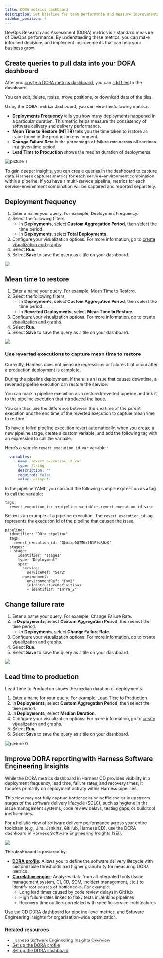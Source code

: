```yaml
---
title: DORA metrics dashboard
description: Set baseline for team performance and measure improvements by tracking DORA metrics.
sidebar_position: 4
---
```


<CTABanner
  buttonText="Explore SEI DORA Dashboard"
  title="Get a more accurate picture of your entire SDLC with the SEI DORA Dashboard"
  link="/docs/software-engineering-insights/analytics-and-reporting/efficiency/dora-metrics/dora-metrics"
  closable={true}
  target="_self"
/>



DevOps Research and Assessment (DORA) metrics is a standard measure of DevOps performance. By understanding these metrics, you can make informed decisions and implement improvements that can help your business grow.

## Create queries to pull data into your DORA dashboard

After you [create a DORA metrics dashboard](https://developer.harness.io/docs/platform/dashboards/create-dashboards/), you can [add tiles](https://developer.harness.io/docs/platform/dashboards/create-dashboards/#step-2-add-tiles-to-a-dashboard) to the dashboard. 

You can edit, delete, resize, move positions, or download data of the tiles. 

Using the DORA metrics dashboard, you can view the following metrics.

* **Deployments Frequency** tells you how many deployments happened in a particular duration. This metric helps measure the consistency of software delivery and delivery performance. 
* **Mean Time to Restore (MTTR)** tells you the time taken to restore an issue found in the production environment.  
* **Change Failure Rate** is the percentage of failure rate across all services in a given time period.
* **Lead Time to Production** shows the median duration of deployments.

![picture 1](static/2ab6c57ffae6974916e7d6c40878bf83bcbcd8734376c1a682bc79d6f18b0d60.png)  


To gain deeper insights, you can create queries in the dashboard to capture data. Harness captures metrics for each service-environment combination within a pipeline. If you have a multi-service pipeline, metrics for each service-environment combination will be captured and reported separately.

## Deployment frequency

1. Enter a name your query. For example, Deployment Frequency. 
2. Select the following filters.
    * In **Deployments**, select **Custom Aggregation Period**, then select the time period.
    * In **Deployments**, select **Total Deployments**.
3. Configure your visualization options. For more information, go to [create visualization and graphs](/docs/platform/dashboards/create-visualizations-and-graphs).
4. Select **Run**.
5. Select **Save** to save the query as a tile on your dashboard.

![](../cd-dashboards/static/deployment-frequency.png)

## Mean time to restore

1. Enter a name your query. For example, Mean Time to Restore. 
2. Select the following filters.
    * In **Deployments**, select **Custom Aggregation Period**, then select the time period.
    * In **Reverted Deployments**, select **Mean Time to Restore**.
3. Configure your visualization options. For more information, go to [create visualization and graphs](/docs/platform/dashboards/create-visualizations-and-graphs).
4. Select **Run**.
5. Select **Save** to save the query as a tile on your dashboard.

![](../cd-dashboards/static/mean-time-to-restore.png)

### Use reverted executions to capture mean time to restore

Currently, Harness does not measure regressions or failures that occur after a production deployment is complete. 
 
During the pipeline deployment, if there is an issue that causes downtime, a reverted pipeline execution can restore the service.

You can mark a pipeline execution as a restored/reverted pipeline and link it to the pipeline execution that introduced the issue.

You can then use the difference between the end time of the parent execution and the end time of the reverted execution to capture mean time to restore.

To have a failed pipeline execution revert automatically, when you create a new pipeline stage, create a custom variable, and add the following tag with an expression to call the variable.

Here's a sample `revert_execution_id_var` variable :  

```yaml
  variables:
    - name: revert_execution_id_var
      type: String
      description: ""
      required: false
      value: <+input>
```
In the pipeline YAML, you can add the following sample expression as a tag to call the variable:  

```
tags:
  revert_execution_id: <+pipeline.variables.revert_execution_id_var>
```

Below is an example of a pipeline execution. The `revert_execution_id` tag represents the execution Id of the pipeline that caused the issue.

```
pipeline:
  identifier: "DOra_pipeline"
  tags:
    revert_execution_id: "Q0bizp0QTM6xtB1FZsR0zQ"
  stages:
  - stage:
      identifier: "stage1"
      type: "Deployment"
      spec:
        service:
          serviceRef: "Ser2"
        environment:
          environmentRef: "Env2"
          infrastructureDefinitions:
          - identifier: "Infra_2"
```

## Change failure rate

1. Enter a name your query. For example, Change Failure Rate. 
2. In **Deployments**, select **Custom Aggregation Period**, then select the time period.
    * In **Deployments**, select **Change Failure Rate**.
3. Configure your visualization options. For more information, go to [create visualization and graphs](/docs/platform/dashboards/create-visualizations-and-graphs).
4. Select **Run**.
5. Select **Save** to save the query as a tile on your dashboard.

![](../cd-dashboards/static/change-failure-rate.png)

## Lead time to production

Lead Time to Production shows the median duration of deployments.

1. Enter a name for your query. For example, Lead Time to Production. 
2. In **Deployments**, select **Custom Aggregation Period**, then select the time period.
3. In **Deployments**, select **Median Duration**.
4. Configure your visualization options. For more information, go to [create visualization and graphs](/docs/platform/dashboards/create-visualizations-and-graphs).
5. Select **Run**.
6. Select **Save** to save the query as a tile on your dashboard.

![picture 0](static/0d658c5d680e7d165ec15ece8f89d73bb206e23d5c7a70304456b09abcfacdd0.png)  


## Improve DORA reporting with Harness Software Engineering Insights

While the DORA metrics dashboard in Harness CD provides visibility into deployment frequency, lead time, failure rates, and recovery times, it focuses primarily on deployment activity within Harness pipelines.

This view may not fully capture bottlenecks or inefficiencies in upstream stages of the software delivery lifecycle (SDLC), such as hygiene in the issue management systems, code review delays, testing gaps, or build tool inefficiencies.

For a holistic view of software delivery performance across your entire toolchain (e.g., Jira, Jenkins, GitHub, Harness CD), use the DORA dashboard in [Harness Software Engineering Insights (SEI)](/docs/software-engineering-insights/get-started/overview).

![](./static/sei-dora-dashboard-gif.gif)

This dashboard is powered by:

* **[DORA profile](/docs/software-engineering-insights/setup-sei/sei-profiles/workflow-profiles/dora-profile)**: Allows you to define the software delivery lifecycle with customizable thresholds and higher granularity for measuring DORA metrics.
* **[Correlation engine](/docs/software-engineering-insights/analytics-and-reporting/efficiency/dora-metrics/dora-metrics)**: Analyzes data from all integrated tools (Issue management system, CI, CD, SCM, incident management, etc.) to identify root causes of bottlenecks. For example:
  * Long lead times caused by code review delays in GitHub
  * High failure rates linked to flaky tests in Jenkins pipelines
  * Recovery time outliers correlated with specific service architectures

Use the CD DORA dashboard for pipeline-level metrics, and Software Engineering Insights for organization-wide optimization.

### Related resources

* [Harness Software Engineering Insights Overview](/docs/software-engineering-insights/get-started/overview)
* [Set up the DORA profile](/docs/software-engineering-insights/setup-sei/sei-profiles/workflow-profiles/dora-profile)
* [Set up the DORA dashboard](/docs/software-engineering-insights/setup-sei/create-and-manage-dashboards/insight-tutorials/dora-insight)














